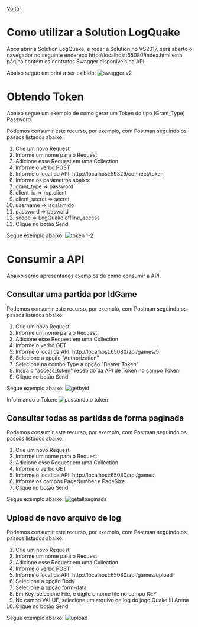 [Voltar](../README.md)

# Como utilizar a Solution LogQuake

Após abrir a Solution LogQuake, e rodar a Solution no VS2017, será aberto o navegador no seguinte endereço  http://localhost:65080/index.html esta página contém os contratos Swagger disponíveis na API.

Abaixo segue um print a ser exibido:
![swagger v2](https://user-images.githubusercontent.com/44147082/48732774-ac190280-ec27-11e8-9c91-ccc35c5c6ed2.PNG)


# Obtendo Token
Abaixo segue um exemplo de como gerar um Token do tipo (Grant_Type) Password.

Podemos consumir este recurso, por exemplo, com Postman seguindo os passos listados abaixo:
1. Crie um novo Request
2. Informe um nome para o Request
3. Adicione esse Request em uma Collection
4. Informe o verbo POST
5. Informe o local da API: http://localhost:59329/connect/token
6. Informe os parâmetros abaixo:
7. grant_type => password
8. client_id => rop.client
9. client_secret => secret
10. username => isgalamido
11. password => pasword
12. scope => LogQuake offline_access
13. Clique no botão Send

Segue exemplo abaixo:
![token 1-2](https://user-images.githubusercontent.com/44147082/48732953-4bd69080-ec28-11e8-9f89-dfe1d34fdda0.PNG)


# Consumir a API
Abaixo serão apresentados exemplos de como consumir a API.

## Consultar uma partida por IdGame

Podemos consumir este recurso, por exemplo, com Postman seguindo os passos listados abaixo: 

1. Crie um novo Request
2. Informe um nome para o Request
3. Adicione esse Request em uma Collection
4. Informe o verbo GET
5. Informe o local da API: http://localhost:65080/api/games/5
6. Selecione a opção "Authorization"
7. Selecione na combo Type a opção "Bearer Token"
8. Insira o "access_token" recebido da API de Token no campo Token
9. Clique no botão Send

Segue exemplo abaixo:
![getbyid](https://user-images.githubusercontent.com/44147082/47686174-882e4800-dbb8-11e8-86fd-be8ca6487a6f.PNG)

Informando o Token:
![passando o token](https://user-images.githubusercontent.com/44147082/48733425-d10e7500-ec29-11e8-8f43-176c5001891d.PNG)


## Consultar todas as partidas de forma paginada
Podemos consumir este recurso, por exemplo, com Postman seguindo os passos listados abaixo: 

1. Crie um novo Request
2. Informe um nome para o Request
3. Adicione esse Request em uma Collection
4. Informe o verbo GET
5. Informe o local da API: http://localhost:65080/api/games
6. Informe os campos PageNumber e PageSize
7. Clique no botão Send

Segue exemplo abaixo:
![getallpaginada](https://user-images.githubusercontent.com/44147082/47686284-13a7d900-dbb9-11e8-807c-f84c07437f6a.PNG)

## Upload de novo arquivo de log
Podemos consumir este recurso, por exemplo, com Postman seguindo os passos listados abaixo: 

1. Crie um novo Request
2. Informe um nome para o Request
3. Adicione esse Request em uma Collection
4. Informe o verbo POST
5. Informe o local da API: http://localhost:65080/api/games/upload
6. Selecione a opção Body
7. Selecione a opção form-data
8. Em Key, selecione File, e digite o nome file no campo KEY
9. No campo VALUE, selecione um arquivo de log do jogo Quake III Arena
10. Clique no botão Send

Segue exemplo abaixo:
![upload](https://user-images.githubusercontent.com/44147082/47686418-d132cc00-dbb9-11e8-9fd2-6fe943171903.PNG)
